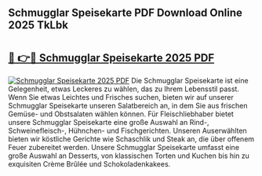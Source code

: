 ## Schmugglar Speisekarte PDF Download Online 2025 TkLbk

# <h2><a href="http://gccei3.nevu.top/?p=Schmugglar+Speisekarte">🔗 👉🔴 Schmugglar Speisekarte 2025 PDF</a></h2>

[![Schmugglar Speisekarte 2025 PDF](https://i.imgur.com/dBaPXMq.png)](http://gccei3.nevu.top/?p=Schmugglar+Speisekarte)
Die Schmugglar Speisekarte ist eine Gelegenheit, etwas Leckeres zu wählen, das zu Ihrem Lebensstil passt. Wenn Sie etwas Leichtes und Frisches suchen, bieten wir auf unserer Schmugglar Speisekarte unseren Salatbereich an, in dem Sie aus frischen Gemüse- und Obstsalaten wählen können. Für Fleischliebhaber bietet unsere Schmugglar Speisekarte eine große Auswahl an Rind-, Schweinefleisch-, Hühnchen- und Fischgerichten. Unseren Auserwählten bieten wir köstliche Gerichte wie Schaschlik und Steak an, die über offenem Feuer zubereitet werden. Unsere Schmugglar Speisekarte umfasst eine große Auswahl an Desserts, von klassischen Torten und Kuchen bis hin zu exquisiten Crème Brûlée und Schokoladenkakees.

